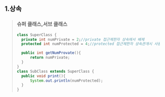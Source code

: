 
## 1.상속
> ### 슈퍼 클래스,서브 클래스
>```java
>class SuperClass {
>	private int numPrivate = 2;//private 접근제한자 상속에서 배제
>	protected int numProtected = 4;//protected 접근제한자 상속관개시 사용가능
>
>	public int getNumProvate(){
>		return numPrivate;
>	}
>}
>class SubClass extends SuperClass {
>	public void print(){
>		System.out.println(numProtected);
>	}
>}
>```
